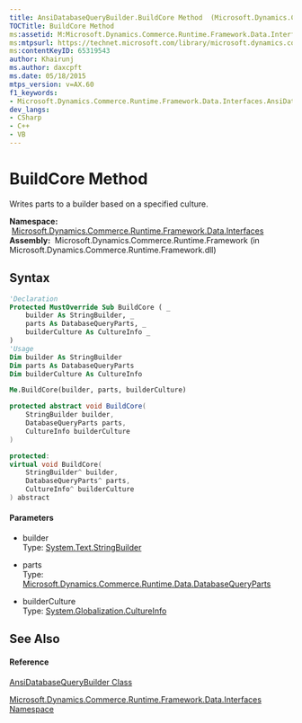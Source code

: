 ```yaml
---
title: AnsiDatabaseQueryBuilder.BuildCore Method  (Microsoft.Dynamics.Commerce.Runtime.Framework.Data.Interfaces)
TOCTitle: BuildCore Method
ms:assetid: M:Microsoft.Dynamics.Commerce.Runtime.Framework.Data.Interfaces.AnsiDatabaseQueryBuilder.BuildCore(System.Text.StringBuilder,Microsoft.Dynamics.Commerce.Runtime.Data.DatabaseQueryParts,System.Globalization.CultureInfo)
ms:mtpsurl: https://technet.microsoft.com/library/microsoft.dynamics.commerce.runtime.framework.data.interfaces.ansidatabasequerybuilder.buildcore(v=AX.60)
ms:contentKeyID: 65319543
author: Khairunj
ms.author: daxcpft
ms.date: 05/18/2015
mtps_version: v=AX.60
f1_keywords:
- Microsoft.Dynamics.Commerce.Runtime.Framework.Data.Interfaces.AnsiDatabaseQueryBuilder.BuildCore
dev_langs:
- CSharp
- C++
- VB
---
```


# BuildCore Method

Writes parts to a builder based on a specified culture.

**Namespace:**  [Microsoft.Dynamics.Commerce.Runtime.Framework.Data.Interfaces](microsoft-dynamics-commerce-runtime-framework-data-interfaces-namespace.md)  
**Assembly:**  Microsoft.Dynamics.Commerce.Runtime.Framework (in Microsoft.Dynamics.Commerce.Runtime.Framework.dll)

## Syntax

``` vb
'Declaration
Protected MustOverride Sub BuildCore ( _
    builder As StringBuilder, _
    parts As DatabaseQueryParts, _
    builderCulture As CultureInfo _
)
'Usage
Dim builder As StringBuilder
Dim parts As DatabaseQueryParts
Dim builderCulture As CultureInfo

Me.BuildCore(builder, parts, builderCulture)
```

``` csharp
protected abstract void BuildCore(
    StringBuilder builder,
    DatabaseQueryParts parts,
    CultureInfo builderCulture
)
```

``` c++
protected:
virtual void BuildCore(
    StringBuilder^ builder, 
    DatabaseQueryParts^ parts, 
    CultureInfo^ builderCulture
) abstract
```

#### Parameters

  - builder  
    Type: [System.Text.StringBuilder](https://technet.microsoft.com/library/y9sxk6fy\(v=ax.60\))  

<!-- end list -->

  - parts  
    Type: [Microsoft.Dynamics.Commerce.Runtime.Data.DatabaseQueryParts](databasequeryparts-class-microsoft-dynamics-commerce-runtime-data.md)  

<!-- end list -->

  - builderCulture  
    Type: [System.Globalization.CultureInfo](https://technet.microsoft.com/library/kx54z3k7\(v=ax.60\))  

## See Also

#### Reference

[AnsiDatabaseQueryBuilder Class](ansidatabasequerybuilder-class-microsoft-dynamics-commerce-runtime-framework-data-interfaces.md)

[Microsoft.Dynamics.Commerce.Runtime.Framework.Data.Interfaces Namespace](microsoft-dynamics-commerce-runtime-framework-data-interfaces-namespace.md)

